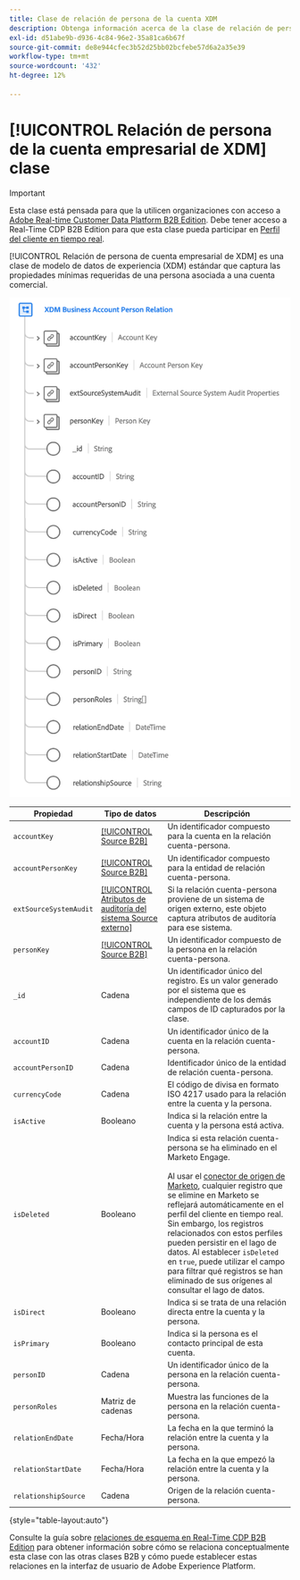 ```yaml
---
title: Clase de relación de persona de la cuenta XDM
description: Obtenga información acerca de la clase de relación de persona de la cuenta XDM en el modelo de datos de experiencia (XDM).
exl-id: d51abe9b-d936-4c84-96e2-35a81ca6b67f
source-git-commit: de8e944cfec3b52d25bb02bcfebe57d6a2a35e39
workflow-type: tm+mt
source-wordcount: '432'
ht-degree: 12%

---
```


# [!UICONTROL Relación de persona de la cuenta empresarial de XDM] clase

>[!IMPORTANT]
>
>Esta clase está pensada para que la utilicen organizaciones con acceso a [Adobe Real-time Customer Data Platform B2B Edition](../../../rtcdp/b2b-overview.md). Debe tener acceso a Real-Time CDP B2B Edition para que esta clase pueda participar en [Perfil del cliente en tiempo real](../../../profile/home.md).

[!UICONTROL Relación de persona de cuenta empresarial de XDM] es una clase de modelo de datos de experiencia (XDM) estándar que captura las propiedades mínimas requeridas de una persona asociada a una cuenta comercial.

![La estructura de la clase de relación de persona de la cuenta XDM tal como aparece en la interfaz de usuario](../../images/classes/b2b/business-account-person-relation.png)

| Propiedad | Tipo de datos | Descripción |
| --- | --- | --- |
| `accountKey` | [[!UICONTROL Source B2B]](../../data-types/b2b-source.md) | Un identificador compuesto para la cuenta en la relación cuenta-persona. |
| `accountPersonKey` | [[!UICONTROL Source B2B]](../../data-types/b2b-source.md) | Un identificador compuesto para la entidad de relación cuenta-persona. |
| `extSourceSystemAudit` | [[!UICONTROL Atributos de auditoría del sistema Source externo]](../../data-types/external-source-system-audit-attributes.md) | Si la relación cuenta-persona proviene de un sistema de origen externo, este objeto captura atributos de auditoría para ese sistema. |
| `personKey` | [[!UICONTROL Source B2B]](../../data-types/b2b-source.md) | Un identificador compuesto de la persona en la relación cuenta-persona. |
| `_id` | Cadena | Un identificador único del registro. Es un valor generado por el sistema que es independiente de los demás campos de ID capturados por la clase. |
| `accountID` | Cadena | Un identificador único de la cuenta en la relación cuenta-persona. |
| `accountPersonID` | Cadena | Identificador único de la entidad de relación cuenta-persona. |
| `currencyCode` | Cadena | El código de divisa en formato ISO 4217 usado para la relación entre la cuenta y la persona. |
| `isActive` | Booleano | Indica si la relación entre la cuenta y la persona está activa. |
| `isDeleted` | Booleano | Indica si esta relación cuenta-persona se ha eliminado en el Marketo Engage.<br><br>Al usar el [conector de origen de Marketo](../../../sources/connectors/adobe-applications/marketo/marketo.md), cualquier registro que se elimine en Marketo se reflejará automáticamente en el perfil del cliente en tiempo real. Sin embargo, los registros relacionados con estos perfiles pueden persistir en el lago de datos. Al establecer `isDeleted` en `true`, puede utilizar el campo para filtrar qué registros se han eliminado de sus orígenes al consultar el lago de datos. |
| `isDirect` | Booleano | Indica si se trata de una relación directa entre la cuenta y la persona. |
| `isPrimary` | Booleano | Indica si la persona es el contacto principal de esta cuenta. |
| `personID` | Cadena | Un identificador único de la persona en la relación cuenta-persona. |
| `personRoles` | Matriz de cadenas | Muestra las funciones de la persona en la relación cuenta-persona. |
| `relationEndDate` | Fecha/Hora | La fecha en la que terminó la relación entre la cuenta y la persona. |
| `relationStartDate` | Fecha/Hora | La fecha en la que empezó la relación entre la cuenta y la persona. |
| `relationshipSource` | Cadena | Origen de la relación cuenta-persona. |

{style="table-layout:auto"}

Consulte la guía sobre [relaciones de esquema en Real-Time CDP B2B Edition](../../tutorials/relationship-b2b.md) para obtener información sobre cómo se relaciona conceptualmente esta clase con las otras clases B2B y cómo puede establecer estas relaciones en la interfaz de usuario de Adobe Experience Platform.
